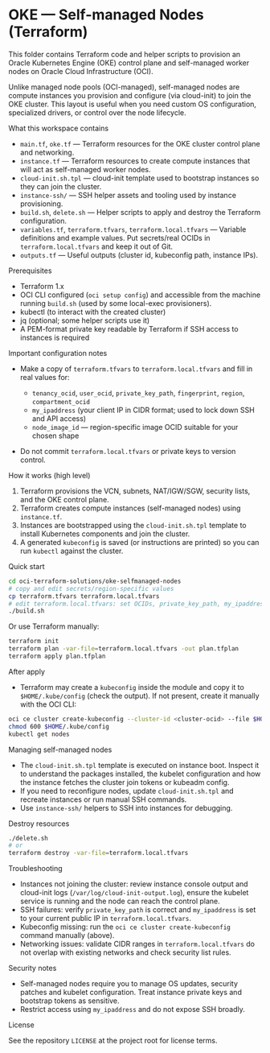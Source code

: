 # OKE — Self-managed Nodes (Terraform)

This folder contains Terraform code and helper scripts to provision an Oracle Kubernetes Engine (OKE) control plane and self-managed worker nodes on Oracle Cloud Infrastructure (OCI).

Unlike managed node pools (OCI-managed), self-managed nodes are compute instances you provision and configure (via cloud-init) to join the OKE cluster. This layout is useful when you need custom OS configuration, specialized drivers, or control over the node lifecycle.

What this workspace contains

- `main.tf`, `oke.tf` — Terraform resources for the OKE cluster control plane and networking.
- `instance.tf` — Terraform resources to create compute instances that will act as self-managed worker nodes.
- `cloud-init.sh.tpl` — cloud-init template used to bootstrap instances so they can join the cluster.
- `instance-ssh/` — SSH helper assets and tooling used by instance provisioning.
- `build.sh`, `delete.sh` — Helper scripts to apply and destroy the Terraform configuration.
- `variables.tf`, `terraform.tfvars`, `terraform.local.tfvars` — Variable definitions and example values. Put secrets/real OCIDs in `terraform.local.tfvars` and keep it out of Git.
- `outputs.tf` — Useful outputs (cluster id, kubeconfig path, instance IPs).

Prerequisites

- Terraform 1.x
- OCI CLI configured (`oci setup config`) and accessible from the machine running `build.sh` (used by some local-exec provisioners).
- kubectl (to interact with the created cluster)
- jq (optional; some helper scripts use it)
- A PEM-format private key readable by Terraform if SSH access to instances is required

Important configuration notes

- Make a copy of `terraform.tfvars` to `terraform.local.tfvars` and fill in real values for:
	- `tenancy_ocid`, `user_ocid`, `private_key_path`, `fingerprint`, `region`, `compartment_ocid`
	- `my_ipaddress` (your client IP in CIDR format; used to lock down SSH and API access)
	- `node_image_id` — region-specific image OCID suitable for your chosen shape

- Do not commit `terraform.local.tfvars` or private keys to version control.

How it works (high level)

1. Terraform provisions the VCN, subnets, NAT/IGW/SGW, security lists, and the OKE control plane.
2. Terraform creates compute instances (self-managed nodes) using `instance.tf`.
3. Instances are bootstrapped using the `cloud-init.sh.tpl` template to install Kubernetes components and join the cluster.
4. A generated `kubeconfig` is saved (or instructions are printed) so you can run `kubectl` against the cluster.

Quick start

```bash
cd oci-terraform-solutions/oke-selfmanaged-nodes
# copy and edit secrets/region-specific values
cp terraform.tfvars terraform.local.tfvars
# edit terraform.local.tfvars: set OCIDs, private_key_path, my_ipaddress, node_image_id, etc.
./build.sh
```

Or use Terraform manually:

```bash
terraform init
terraform plan -var-file=terraform.local.tfvars -out plan.tfplan
terraform apply plan.tfplan
```

After apply

- Terraform may create a `kubeconfig` inside the module and copy it to `$HOME/.kube/config` (check the output). If not present, create it manually with the OCI CLI:

```bash
oci ce cluster create-kubeconfig --cluster-id <cluster-ocid> --file $HOME/.kube/config --region <region> --kube-endpoint PUBLIC_ENDPOINT
chmod 600 $HOME/.kube/config
kubectl get nodes
```

Managing self-managed nodes

- The `cloud-init.sh.tpl` template is executed on instance boot. Inspect it to understand the packages installed, the kubelet configuration and how the instance fetches the cluster join tokens or kubeadm config.
- If you need to reconfigure nodes, update `cloud-init.sh.tpl` and recreate instances or run manual SSH commands.
- Use `instance-ssh/` helpers to SSH into instances for debugging.

Destroy resources

```bash
./delete.sh
# or
terraform destroy -var-file=terraform.local.tfvars
```

Troubleshooting

- Instances not joining the cluster: review instance console output and cloud-init logs (`/var/log/cloud-init-output.log`), ensure the kubelet service is running and the node can reach the control plane.
- SSH failures: verify `private_key_path` is correct and `my_ipaddress` is set to your current public IP in `terraform.local.tfvars`.
- Kubeconfig missing: run the `oci ce cluster create-kubeconfig` command manually (above).
- Networking issues: validate CIDR ranges in `terraform.local.tfvars` do not overlap with existing networks and check security list rules.

Security notes

- Self-managed nodes require you to manage OS updates, security patches and kubelet configuration. Treat instance private keys and bootstrap tokens as sensitive.
- Restrict access using `my_ipaddress` and do not expose SSH broadly.

License

See the repository `LICENSE` at the project root for license terms.